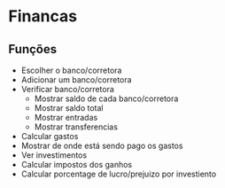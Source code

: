 # Financas
## Funções

- Escolher o banco/corretora
- Adicionar um banco/corretora
- Verificar banco/corretora
  - Mostrar saldo de cada banco/corretora
  - Mostrar saldo total
  - Mostrar entradas
  - Mostrar transferencias
- Calcular gastos
- Mostrar de onde está sendo pago os gastos
- Ver investimentos
- Calcular impostos dos ganhos
- Calcular porcentage de lucro/prejuizo por investiento

